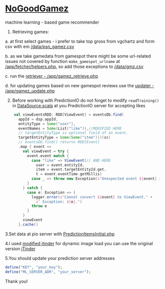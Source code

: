 # [NoGoodGamez](http://nogoodgamez.com/)
machine learning - based game recommender



1. Retrieving games:
  
  a. at first select games - i prefer to take top gross from vgchartz and form csv with em [/data/psn_gamez.csv](https://github.com/pashadude/nogoodgamez/blob/master/data/psn_gamez.csv)

  b. as we take gamedata from gamespot there might be some url-related issues not covered by function `make_gamespot_urlname` at [/app/fetcher/helpers.php](https://github.com/pashadude/nogoodgamez/blob/master/app/fetcher/helpers.php), so add those exceptions to [/data/gmz.csv](https://github.com/pashadude/nogoodgamez/blob/master/data/gmz.csv)
  
  
  c. run the [retriever - /app/gamez_retrieve.php](https://github.com/pashadude/nogoodgamez/blob/master/app/gamez_retrieve.php)

  d. for updating games based on new gamespot reviews use the [updater - /app/gamez_update.php](https://github.com/pashadude/nogoodgamez/blob/master/app/gamez_update.php)

2. Before working with PredictionIO do not forget to modify `readTraining()` in [DataSource.scala](https://github.com/pashadude/nogoodgamez/blob/master/prediction/nogoodgamezEng/src/main/scala/DataSource.scala) at you PredictionIO server for accepting likes

```scala
    val viewEventsRDD: RDD[ViewEvent] = eventsDb.find(
      appId = dsp.appId,
      entityType = Some("user"),
      eventNames = Some(List("like")),//MODIFIED HERE
      // targetEntityType is optional field of an event.
      targetEntityType = Some(Some("item")))(sc)
      // eventsDb.find() returns RDD[Event]
      .map { event =>
        val viewEvent = try {
          event.event match {
            case "like" => ViewEvent(// AND HERE
              user = event.entityId,
              item = event.targetEntityId.get,
              t = event.eventTime.getMillis)
            case _ => throw new Exception(s"Unexpected event ${event} is read.")
          }
        } catch {
          case e: Exception => {
            logger.error(s"Cannot convert ${event} to ViewEvent." +
              s" Exception: ${e}.")
            throw e
          }
        }
        viewEvent
      }.cache()

```


3.Set data at pio server with [PredictionItemsInitial.php](https://github.com/pashadude/nogoodgamez/blob/master/app/PredictionItemsInitial.php)


4.I used [modified jtinder](https://github.com/likewinter/jTinder) for dynamic image load you can use the original version [jTinder](https://github.com/do-web/jTinder)


5.You should update your prediction server addresses 

```php
define("KEY", "your_key");
define("ML_SERVER_ADR", "your_server");
```



Thank you!



